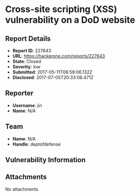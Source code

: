 # Cross-site scripting (XSS) vulnerability on a DoD website

## Report Details
- **Report ID**: 227643
- **URL**: https://hackerone.com/reports/227643
- **State**: Closed
- **Severity**: low
- **Submitted**: 2017-05-11T06:59:06.132Z
- **Disclosed**: 2017-07-05T20:33:06.471Z

## Reporter
- **Username**: jin
- **Name**: N/A

## Team
- **Name**: N/A
- **Handle**: deptofdefense

## Vulnerability Information


## Attachments
No attachments
